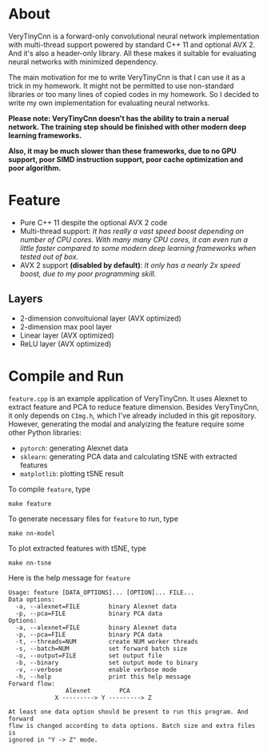 # About
VeryTinyCnn is a forward-only convolutional neural network implementation with multi-thread support powered by standard C++ 11
and optional AVX 2. And it's also a header-only library. All these makes it suitable for evaluating
neural networks with minimized dependency.

The main motivation for me to write VeryTinyCnn is that I can use it as a trick in my homework. It might not be
permitted to use non-standard libraries or too many lines of copied codes in my homework. So I decided to write
my own implementation for evaluating neural networks.

**Please note: VeryTinyCnn doesn't has the ability to train a nerual network. The training step should be finished with other
modern deep learning frameworks.**

**Also, it may be much slower than these frameworks, due to no GPU support, poor SIMD
instruction support, poor cache optimization and poor algorithm.**

# Feature
* Pure C++ 11 despite the optional AVX 2 code
* Multi-thread support: *It has really a vast speed boost depending on number of CPU cores. With many many CPU cores, it can
even run a little faster compared to some modern deep learning frameworks when tested out of box.*
* AVX 2 support **(disabled by default)**: *It only has a nearly 2x speed boost, due to my poor programming skill.*

## Layers
* 2-dimension convoltuional layer (AVX optimized)
* 2-dimension max pool layer
* Linear layer (AVX optimized)
* ReLU layer (AVX optimized)

# Compile and Run
`feature.cpp` is an example application of VeryTinyCnn. It uses Alexnet to extract feature and PCA to reduce feature dimension.
Besides VeryTinyCnn, it only depends on `CImg.h`, which I've already included in this git repository. However, generating the modal
and analyizing the feature require some other Python libraries:

* `pytorch`: generating Alexnet data
* `sklearn`: generating PCA data and calculating tSNE with extracted features
* `matplotlib`: plotting tSNE result

To compile `feature`, type

    make feature

To generate necessary files for `feature` to run, type

    make nn-model

To plot extracted features with tSNE, type

    make nn-tsne

Here is the help message for `feature`

    Usage: feature [DATA_OPTIONS]... [OPTION]... FILE...
    Data options:
      -a, --alexnet=FILE        binary Alexnet data
      -p, --pca=FILE            binary PCA data
    Options:
      -a, --alexnet=FILE        binary Alexnet data
      -p, --pca=FILE            binary PCA data
      -t, --threads=NUM         create NUM worker threads
      -s, --batch=NUM           set forward batch size
      -o, --output=FILE         set output file
      -b, --binary              set output mode to binary
      -v, --verbose             enable verbose mode
      -h, --help                print this help message
    Forward flow:
                    Alexnet        PCA
                 X ---------> Y ---------> Z

    At least one data option should be present to run this program. And forward
    flow is changed according to data options. Batch size and extra files is
    ignored in "Y -> Z" mode.
